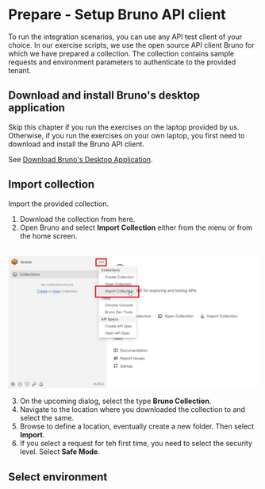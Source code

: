 # Prepare - Setup Bruno API client

To run the integration scenarios, you can use any API test client of your choice. In our exercise scripts,
we use the open source API client Bruno for which we have prepared a collection.
The collection contains sample requests and environment parameters to authenticate to the provided tenant.

## Download and install Bruno's desktop application

Skip this chapter if you run the exercises on the laptop provided by us.
Otherwise, if you run the exercises on your own laptop, you first need to download and install the Bruno API client.

See [Download Bruno's Desktop Application](https://docs.usebruno.com/get-started/bruno-basics/download).

## Import collection

Import the provided collection.

1. Download the collection from here.
2. Open Bruno and select **Import Collection** either from the menu or from the home screen.

<br>![](/exercises/prep/images/bruno-import-collection.png)

3. On the upcoming dialog, select the type **Bruno Collection**.
4. Navigate to the location where you downloaded the collection to and select the same.
5. Browse to define a location, eventually create a new folder. Then select **Import**.
6. If you select a request for teh first time, you need to select the security level. Select **Safe Mode**.

## Select environment
